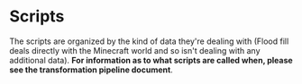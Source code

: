 # Scripts

The scripts are organized by the kind of data they're dealing with (Flood fill deals directly with the Minecraft world and so isn't dealing with any additional data). 
**For information as to what scripts are called when, 
please see the transformation pipeline document**.
